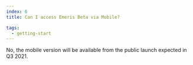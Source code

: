 ```yaml
---
index: 6
title: Can I access Emeris Beta via Mobile?

tags: 
  - getting-start
---
```


No, the mobile version will be available from the public launch expected in Q3 2021.

